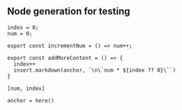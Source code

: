 ## Node generation for testing

```
index = 0;
num = 0;

export const incrementNum = () => num++;

export const addMoreContent = () => {
  index++
  insert.markdown(anchor, `\n\`num * ${index ?? 0}\``)
}
```

`[num, index]`

`anchor = here()`

